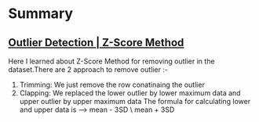 # Summary
## [ Outlier Detection | Z-Score Method ](https://github.com/SangamSilwal/Machine-learning-Series/blob/main/class_9_A.ipynb)
Here I learned about Z-Score Method for removing outlier in the dataset.There are 2 approach to remove outlier :-
1. Trimming: We just remove the row conatinaing the outlier
2. Clapping: We replaced the lower outlier by lower maximum data and upper outlier by upper maximum data
The formula for calculating lower and upper data is --> mean - 3SD \ mean + 3SD
